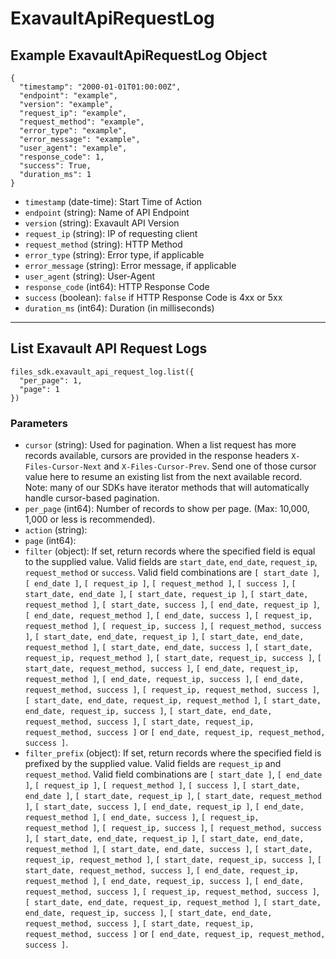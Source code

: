 # ExavaultApiRequestLog

## Example ExavaultApiRequestLog Object

```
{
  "timestamp": "2000-01-01T01:00:00Z",
  "endpoint": "example",
  "version": "example",
  "request_ip": "example",
  "request_method": "example",
  "error_type": "example",
  "error_message": "example",
  "user_agent": "example",
  "response_code": 1,
  "success": True,
  "duration_ms": 1
}
```

* `timestamp` (date-time): Start Time of Action
* `endpoint` (string): Name of API Endpoint
* `version` (string): Exavault API Version
* `request_ip` (string): IP of requesting client
* `request_method` (string): HTTP Method
* `error_type` (string): Error type, if applicable
* `error_message` (string): Error message, if applicable
* `user_agent` (string): User-Agent
* `response_code` (int64): HTTP Response Code
* `success` (boolean): `false` if HTTP Response Code is 4xx or 5xx
* `duration_ms` (int64): Duration (in milliseconds)


---

## List Exavault API Request Logs

```
files_sdk.exavault_api_request_log.list({
  "per_page": 1,
  "page": 1
})
```

### Parameters

* `cursor` (string): Used for pagination.  When a list request has more records available, cursors are provided in the response headers `X-Files-Cursor-Next` and `X-Files-Cursor-Prev`.  Send one of those cursor value here to resume an existing list from the next available record.  Note: many of our SDKs have iterator methods that will automatically handle cursor-based pagination.
* `per_page` (int64): Number of records to show per page.  (Max: 10,000, 1,000 or less is recommended).
* `action` (string): 
* `page` (int64): 
* `filter` (object): If set, return records where the specified field is equal to the supplied value. Valid fields are `start_date`, `end_date`, `request_ip`, `request_method` or `success`. Valid field combinations are `[ start_date ]`, `[ end_date ]`, `[ request_ip ]`, `[ request_method ]`, `[ success ]`, `[ start_date, end_date ]`, `[ start_date, request_ip ]`, `[ start_date, request_method ]`, `[ start_date, success ]`, `[ end_date, request_ip ]`, `[ end_date, request_method ]`, `[ end_date, success ]`, `[ request_ip, request_method ]`, `[ request_ip, success ]`, `[ request_method, success ]`, `[ start_date, end_date, request_ip ]`, `[ start_date, end_date, request_method ]`, `[ start_date, end_date, success ]`, `[ start_date, request_ip, request_method ]`, `[ start_date, request_ip, success ]`, `[ start_date, request_method, success ]`, `[ end_date, request_ip, request_method ]`, `[ end_date, request_ip, success ]`, `[ end_date, request_method, success ]`, `[ request_ip, request_method, success ]`, `[ start_date, end_date, request_ip, request_method ]`, `[ start_date, end_date, request_ip, success ]`, `[ start_date, end_date, request_method, success ]`, `[ start_date, request_ip, request_method, success ]` or `[ end_date, request_ip, request_method, success ]`.
* `filter_prefix` (object): If set, return records where the specified field is prefixed by the supplied value. Valid fields are `request_ip` and `request_method`. Valid field combinations are `[ start_date ]`, `[ end_date ]`, `[ request_ip ]`, `[ request_method ]`, `[ success ]`, `[ start_date, end_date ]`, `[ start_date, request_ip ]`, `[ start_date, request_method ]`, `[ start_date, success ]`, `[ end_date, request_ip ]`, `[ end_date, request_method ]`, `[ end_date, success ]`, `[ request_ip, request_method ]`, `[ request_ip, success ]`, `[ request_method, success ]`, `[ start_date, end_date, request_ip ]`, `[ start_date, end_date, request_method ]`, `[ start_date, end_date, success ]`, `[ start_date, request_ip, request_method ]`, `[ start_date, request_ip, success ]`, `[ start_date, request_method, success ]`, `[ end_date, request_ip, request_method ]`, `[ end_date, request_ip, success ]`, `[ end_date, request_method, success ]`, `[ request_ip, request_method, success ]`, `[ start_date, end_date, request_ip, request_method ]`, `[ start_date, end_date, request_ip, success ]`, `[ start_date, end_date, request_method, success ]`, `[ start_date, request_ip, request_method, success ]` or `[ end_date, request_ip, request_method, success ]`.
